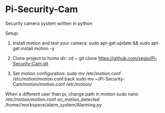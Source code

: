 # Pi-Security-Cam
Security camera system written in python

Setup:

1. Install motion and test your camera:
sudo apt-get update && sudo apt-get install motion -y

2. Clone project to home dir:
cd ~
git clone https://github.com/segjo/Pi-Security-Cam.git

3. Set motion configuration:
sudo mv /etc/motion.conf /etc/motion/motion.conf.back
sudo mv ~/Pi-Security-Cam/motion/motion.conf /etc/motion/

When a different user than pi, change path in motion
sudo nano /etc/motion/motion.conf 
on_motion_detected /home/<username>/workspace/alarm_system/Alarming.py

